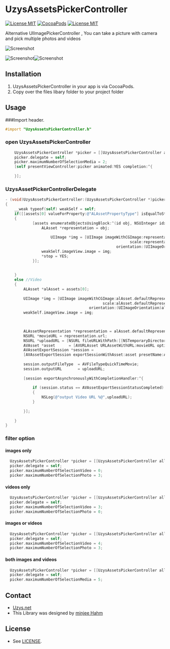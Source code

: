 UzysAssetsPickerController
==========================
[![License MIT](https://img.shields.io/badge/license-MIT-blue.svg?style=flat)](https://raw.githubusercontent.com/uzysjung/UzysAssetsPickerController/master/LICENSE)
[![CocoaPods](https://img.shields.io/cocoapods/v/UzysAssetsPickerController.svg?style=flat)](https://github.com/uzysjung/UzysAssetsPickerController)
[![License MIT](https://img.shields.io/badge/contact-@Uzysjung-blue.svg?style=flat)](http://uzys.net)


Alternative UIImagePickerController , You can take a picture with camera and pick multiple photos and videos

![Screenshot](https://raw.githubusercontent.com/uzysjung/UzysAssetsPickerController/master/UzysAssetsPickerController.gif)

![Screenshot](https://raw.githubusercontent.com/uzysjung/UzysAssetsPickerController/master/UzysAssetsPickerController1.png)![Screenshot](https://raw.githubusercontent.com/uzysjung/UzysAssetsPickerController/master/UzysAssetsPickerController2.png)

## Installation
1. UzysAssetsPickerController in your app is via CocoaPods.
2. Copy over the files libary folder to your project folder

## Usage
###Import header.

``` objective-c
#import "UzysAssetsPickerController.h"
```
### open UzysAssetsPickerController
``` objective-c
    UzysAssetsPickerController *picker = [[UzysAssetsPickerController alloc] init];
    picker.delegate = self;
    picker.maximumNumberOfSelectionMedia = 2;
    [self presentViewController:picker animated:YES completion:^{
        
    }]; 
```
### UzysAssetPickerControllerDelegate
``` objective-c
- (void)UzysAssetsPickerController:(UzysAssetsPickerController *)picker didFinishPickingAssets:(NSArray *)assets
{
    __weak typeof(self) weakSelf = self;
    if([[assets[0] valueForProperty:@"ALAssetPropertyType"] isEqualToString:@"ALAssetTypePhoto"]) //Photo
    {
            [assets enumerateObjectsUsingBlock:^(id obj, NSUInteger idx, BOOL *stop) {
                ALAsset *representation = obj;
                
                    UIImage *img = [UIImage imageWithCGImage:representation.defaultRepresentation.fullResolutionImage
                                                       scale:representation.defaultRepresentation.scale
                                                 orientation:(UIImageOrientation)representation.defaultRepresentation.orientation];
                weakSelf.imageView.image = img;
                *stop = YES;
            }];
        
        
    }
    else //Video
    {
        ALAsset *alAsset = assets[0];
        
        UIImage *img = [UIImage imageWithCGImage:alAsset.defaultRepresentation.fullResolutionImage
                                           scale:alAsset.defaultRepresentation.scale
                                     orientation:(UIImageOrientation)alAsset.defaultRepresentation.orientation];
        weakSelf.imageView.image = img;

        
        
        ALAssetRepresentation *representation = alAsset.defaultRepresentation;
        NSURL *movieURL = representation.url;
        NSURL *uploadURL = [NSURL fileURLWithPath:[[NSTemporaryDirectory() stringByAppendingPathComponent:@"test"] stringByAppendingString:@".mp4"]];
        AVAsset *asset      = [AVURLAsset URLAssetWithURL:movieURL options:nil];
        AVAssetExportSession *session =
        [AVAssetExportSession exportSessionWithAsset:asset presetName:AVAssetExportPresetMediumQuality];
        
        session.outputFileType  = AVFileTypeQuickTimeMovie;
        session.outputURL       = uploadURL;
        
        [session exportAsynchronouslyWithCompletionHandler:^{
            
            if (session.status == AVAssetExportSessionStatusCompleted)
            {
                NSLog(@"output Video URL %@",uploadURL);
            }
            
        }];
        
    }
}
```

### filter option
#### images only
``` objective-c
  UzysAssetsPickerController *picker = [[UzysAssetsPickerController alloc] init];
  picker.delegate = self;
  picker.maximumNumberOfSelectionVideo = 0;
  picker.maximumNumberOfSelectionPhoto = 3;

```

#### videos only
``` objective-c
  UzysAssetsPickerController *picker = [[UzysAssetsPickerController alloc] init];
  picker.delegate = self;
  picker.maximumNumberOfSelectionVideo = 3;
  picker.maximumNumberOfSelectionPhoto = 0;
```
#### images or videos
``` objective-c
  UzysAssetsPickerController *picker = [[UzysAssetsPickerController alloc] init];
  picker.delegate = self;
  picker.maximumNumberOfSelectionVideo = 4;
  picker.maximumNumberOfSelectionPhoto = 3;
```

#### both images and videos
``` objective-c
  UzysAssetsPickerController *picker = [[UzysAssetsPickerController alloc] init];
  picker.delegate = self;
  picker.maximumNumberOfSelectionMedia = 5;
```
## Contact
 - [Uzys.net](http://uzys.net)
 - This Library was designed by [minjee Hahm](http://www.linkedin.com/pub/minjee-hahm/63/73/5a)


## License
 - See [LICENSE](https://github.com/uzysjung/UzysAssetsPickerController/blob/master/LICENSE).


